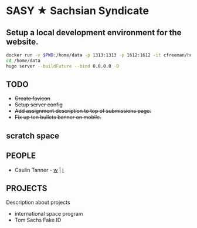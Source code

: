 # SASY ★ Sachsian Syndicate

## Setup a local development environment for the website.
```bash
docker run -v $PWD:/home/data -p 1313:1313 -p 1612:1612 -it cfreeman/hugo /bin/bash
cd /home/data
hugo server --buildFuture --bind 0.0.0.0 -D
```

## TODO
* ~~Create favicon~~
* ~~Setup server config~~
* ~~Add assignment description to top of submissions page.~~
* ~~Fix up ten bullets banner on mobile.~~

## scratch space

<h2> PEOPLE </h2>
  <ul>
    <li>Caulin Tanner - <a href="https://caulin.myportfolio.com">w</a> | <a href="https://www.instagram.com/caulin_tanner/">i</a></li>
  </ul>
</div>

<h2> PROJECTS </h2>
  <p> Description about projects </p>
  <ul>
    <li>international space program</li>
    <li>Tom Sachs Fake ID</li>
  </ul>
